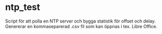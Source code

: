 # ntp_test
Script för att polla en NTP server och bygga statistik för offset och delay.
Genererar en kommaseparerad .csv fil som kan öppnas i tex. Libre Office.
